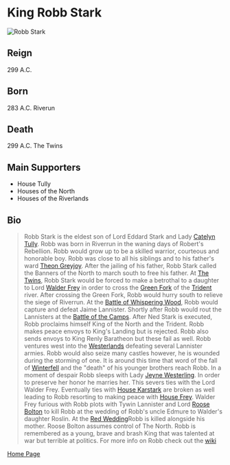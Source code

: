 # King Robb Stark
![Robb Stark](https://i.pinimg.com/originals/40/d0/1b/40d01bbc0b8d0a87984892f540ef9e34.jpg)
## Reign
299 A.C.
## Born
283 A.C. Riverun
## Death
299 A.C. The Twins
## Main Supporters
* House Tully
* Houses of the North
* Houses of the Riverlands
## Bio
>Robb Stark is the eldest son of Lord Eddard Stark and Lady [Catelyn Tully](https://awoiaf.westeros.org/index.php/Catelyn_Stark). Robb was born in Riverrun in the waning days of Robert's Rebellion. Robb would grow up to be a skilled warrior, courteous and honorable boy. Robb was close to all his siblings and to his father's ward [Theon Greyjoy](https://awoiaf.westeros.org/index.php/Theon_Greyjoy). After the jailing of his father, Robb Stark called the Banners of the North to march south to free his father. At [The Twins](https://awoiaf.westeros.org/index.php/Twins), Robb Stark would be forced to make a betrothal to a daughter to Lord [Walder Frey](https://awoiaf.westeros.org/index.php/Walder_Frey) in order to cross the [Green Fork](https://awoiaf.westeros.org/index.php/Green_Fork) of the [Trident](https://awoiaf.westeros.org/index.php/Trident) river. After crossing the Green Fork, Robb would hurry south to relieve the siege of Riverrun. At the [Battle of Whispering Wood](https://awoiaf.westeros.org/index.php/Battle_in_the_Whispering_Wood), Robb would capture and defeat Jaime Lannister. Shortly after Robb would rout the Lannisters at the [Battle of the Camps](https://awoiaf.westeros.org/index.php/Battle_of_the_Camps). After Ned Stark is executed, Robb proclaims himself King of the North and the Trident. Robb makes peace envoys to King's Landing but is rejected. Robb also sends envoys to King Renly Baratheon but these fail as well. Robb ventures west into the [Westerlands](https://awoiaf.westeros.org/index.php/Westerlands) defeating several Lannister armies. Robb would also seize many castles however, he is wounded during the storming of one. It is around this time that word of the fall of [Winterfell](https://awoiaf.westeros.org/index.php/Winterfell) and the "death" of his younger brothers reach Robb. In a moment of despair Robb sleeps with Lady [Jeyne Westerling](https://awoiaf.westeros.org/index.php/Jeyne_Westerling). In order to preserve her honor he marries her. This severs ties with the Lord Walder Frey. Eventually ties with [House Karstark](https://awoiaf.westeros.org/index.php/House_Karstark) are broken as well leading to Robb resorting to making peace with [House Frey](https://awoiaf.westeros.org/index.php/House_Frey). Walder Frey furious with Robb plots with Tywin Lannister and Lord [Roose Bolton](https://awoiaf.westeros.org/index.php/Roose_Bolton) to kill Robb at the wedding of Robb's uncle Edmure to Walder's daughter Roslin. At the [Red Wedding](https://awoiaf.westeros.org/index.php/Red_Wedding)Robb is killed alongside his mother. Roose Bolton assumes control of The North. Robb is remembered as a young, brave and brash King that was talented at war but terrible at politics.
  >For more info on Robb check out the [wiki](https://awoiaf.westeros.org/index.php/Robb_Stark) 

[Home Page](README.md)
